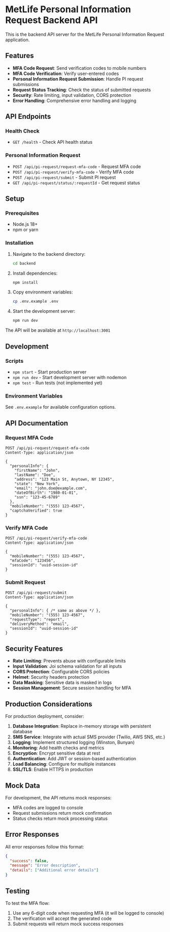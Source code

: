 # MetLife Personal Information Request Backend API

This is the backend API server for the MetLife Personal Information Request application.

## Features

- **MFA Code Request**: Send verification codes to mobile numbers
- **MFA Code Verification**: Verify user-entered codes
- **Personal Information Request Submission**: Handle PI request submissions
- **Request Status Tracking**: Check the status of submitted requests
- **Security**: Rate limiting, input validation, CORS protection
- **Error Handling**: Comprehensive error handling and logging

## API Endpoints

### Health Check
- `GET /health` - Check API health status

### Personal Information Request
- `POST /api/pi-request/request-mfa-code` - Request MFA code
- `POST /api/pi-request/verify-mfa-code` - Verify MFA code
- `POST /api/pi-request/submit` - Submit PI request
- `GET /api/pi-request/status/:requestId` - Get request status

## Setup

### Prerequisites
- Node.js 18+ 
- npm or yarn

### Installation

1. Navigate to the backend directory:
   ```bash
   cd backend
   ```

2. Install dependencies:
   ```bash
   npm install
   ```

3. Copy environment variables:
   ```bash
   cp .env.example .env
   ```

4. Start the development server:
   ```bash
   npm run dev
   ```

The API will be available at `http://localhost:3001`

## Development

### Scripts
- `npm start` - Start production server
- `npm run dev` - Start development server with nodemon
- `npm test` - Run tests (not implemented yet)

### Environment Variables
See `.env.example` for available configuration options.

## API Documentation

### Request MFA Code
```http
POST /api/pi-request/request-mfa-code
Content-Type: application/json

{
  "personalInfo": {
    "firstName": "John",
    "lastName": "Doe",
    "address": "123 Main St, Anytown, NY 12345",
    "state": "New York",
    "email": "john.doe@example.com",
    "dateOfBirth": "1980-01-01",
    "ssn": "123-45-6789"
  },
  "mobileNumber": "(555) 123-4567",
  "captchaVerified": true
}
```

### Verify MFA Code
```http
POST /api/pi-request/verify-mfa-code
Content-Type: application/json

{
  "mobileNumber": "(555) 123-4567",
  "mfaCode": "123456",
  "sessionId": "uuid-session-id"
}
```

### Submit Request
```http
POST /api/pi-request/submit
Content-Type: application/json

{
  "personalInfo": { /* same as above */ },
  "mobileNumber": "(555) 123-4567",
  "requestType": "report",
  "deliveryMethod": "email",
  "sessionId": "uuid-session-id"
}
```

## Security Features

- **Rate Limiting**: Prevents abuse with configurable limits
- **Input Validation**: Joi schema validation for all inputs
- **CORS Protection**: Configurable CORS policies
- **Helmet**: Security headers protection
- **Data Masking**: Sensitive data is masked in logs
- **Session Management**: Secure session handling for MFA

## Production Considerations

For production deployment, consider:

1. **Database Integration**: Replace in-memory storage with persistent database
2. **SMS Service**: Integrate with actual SMS provider (Twilio, AWS SNS, etc.)
3. **Logging**: Implement structured logging (Winston, Bunyan)
4. **Monitoring**: Add health checks and metrics
5. **Encryption**: Encrypt sensitive data at rest
6. **Authentication**: Add JWT or session-based authentication
7. **Load Balancing**: Configure for multiple instances
8. **SSL/TLS**: Enable HTTPS in production

## Mock Data

For development, the API returns mock responses:
- MFA codes are logged to console
- Request submissions return mock confirmation
- Status checks return mock processing status

## Error Responses

All error responses follow this format:
```json
{
  "success": false,
  "message": "Error description",
  "details": ["Additional error details"]
}
```

## Testing

To test the MFA flow:
1. Use any 6-digit code when requesting MFA (it will be logged to console)
2. The verification will accept the generated code
3. Submit requests will return mock success responses
